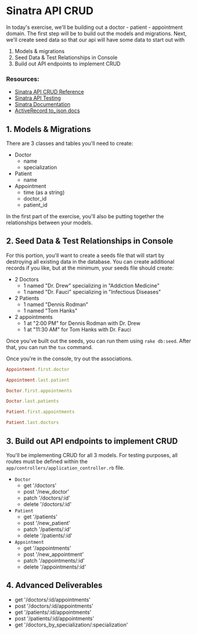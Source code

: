 # Sinatra API CRUD

In today's exercise, we'll be building out a doctor - patient - appointment domain. The first step will be to build out the models and migrations. Next, we'll create seed data so that our api will have some data to start out with

1. Models & migrations
2. Seed Data & Test Relationships in Console
3. Build out API endpoints to implement CRUD

### Resources:

- [Sinatra API CRUD Reference](https://hackmd.io/@dlm/sinatra-crud-cheatsheet)
- [Sinatra API Testing](https://hackmd.io/@dlm/testing-your-sinatra-api)
- [Sinatra Documentation](http://sinatrarb.com/intro.html)
- [ActiveRecord to_json docs](https://apidock.com/rails/ActiveRecord/Serialization/to_json)

## 1. Models & Migrations

There are 3 classes and tables you'll need to create:

- Doctor
  - name
  - specialization
- Patient
  - name
- Appointment
  - time (as a string)
  - doctor_id
  - patient_id

In the first part of the exercise, you'll also be putting together the relationships between your models.

## 2. Seed Data & Test Relationships in Console

For this portion, you'll want to create a seeds file that will start by destroying all existing data in the database. You can create additional records if you like, but at the minimum, your seeds file should create:

- 2 Doctors
  - 1 named "Dr. Drew" specializing in "Addiction Medicine"
  - 1 named "Dr. Fauci" specializing in "Infectious Diseases"
- 2 Patients
  - 1 named "Dennis Rodman"
  - 1 named "Tom Hanks"
- 2 appointments
  - 1 at "2:00 PM" for Dennis Rodman with Dr. Drew
  - 1 at "11:30 AM" for Tom Hanks with Dr. Fauci

Once you've built out the seeds, you can run them using `rake db:seed`. After that, you can run the `tux` command.

Once you're in the console, try out the associations.

```rb
Appointment.first.doctor
```

```rb
Appointment.last.patient
```

```rb
Doctor.first.appointments
```

```rb
Doctor.last.patients
```

```rb
Patient.first.appointments
```

```rb
Patient.last.doctors
```

## 3. Build out API endpoints to implement CRUD

You'll be implementing CRUD for all 3 models. For testing purposes, all routes must be defined within the `app/controllers/application_controller.rb` file. 

- `Doctor`
  - get '/doctors'
  - post '/new_doctor'
  - patch '/doctors/:id'
  - delete '/doctors/:id'
- `Patient`
  - get '/patients'
  - post '/new_patient'
  - patch '/patients/:id'
  - delete '/patients/:id'
- `Appointment`
  - get '/appointments'
  - post '/new_appointment'
  - patch '/appointments/:id'
  - delete '/appointments/:id'
  

## 4. Advanced Deliverables

- get '/doctors/:id/appointments'
- post '/doctors/:id/appointments'
- get '/patients/:id/appointments'
- post '/patients/:id/appointments'
- get '/doctors_by_specialization/:specialization'
